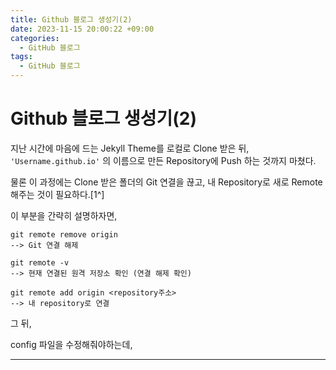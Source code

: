 ```yaml
---
title: Github 블로그 생성기(2)
date: 2023-11-15 20:00:22 +09:00
categories:
  - GitHub 블로그
tags:
  - GitHub 블로그
---
```


# Github 블로그 생성기(2)

지난 시간에 마음에 드는 Jekyll Theme를 로컬로 Clone 받은 뒤, `'Username.github.io'` 의 이름으로 만든 Repository에 Push 하는 것까지 마쳤다.

물론 이 과정에는 Clone 받은 폴더의 Git 연결을 끊고, 내 Repository로 새로 Remote해주는 것이 필요하다.[1^]

이 부분을 간략히 설명하자면,
```shell
git remote remove origin
--> Git 연결 해제

git remote -v
--> 현재 연결된 원격 저장소 확인 (연결 해제 확인)

git remote add origin <repository주소>
--> 내 repository로 연결
```

[^1]: 혹은 Clone 받는 것 대신, 해당 Theme를 Download해서 압축 파일을 해제하고 폴더 안의 파일들을 로컬 Repository 폴더에 옮긴 뒤, 내 Repository로 Push해도 된다.


그 뒤, 

config 파일을 수정해줘야하는데,




---